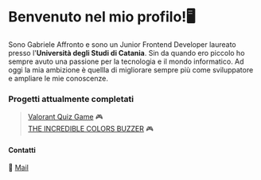 # Benvenuto nel mio profilo!🖥️<br>

Sono Gabriele Affronto e sono un Junior Frontend Developer laureato presso l'**Università degli Studi di Catania**. Sin da quando ero piccolo ho sempre avuto una passione per la tecnologia e il mondo informatico. Ad oggi la mia ambizione è quellla di migliorare sempre più come sviluppatore e ampliare le mie conoscenze.

### Progetti attualmente completati
> [Valorant Quiz Game](https://roronoajin.github.io/ValorantQuizGame/) 🎮 <br>
> [THE INCREDIBLE COLORS BUZZER](https://roronoajin.github.io/THE-INCREDIBLE-COLORS-BUZZER/) 🎮

#### Contatti
📧 [Mail](mailto:affrontogabriele@protonmail.com)
